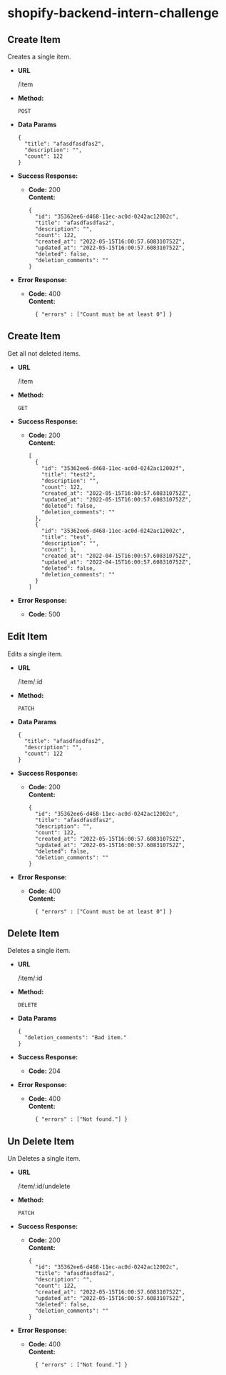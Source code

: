 # shopify-backend-intern-challenge

**Create Item**
----
  Creates a single item.

* **URL**

  /item

* **Method:**

  `POST`

* **Data Params**

  ```
  {
    "title": "afasdfasdfas2",
    "description": "",
    "count": 122
  }
  ```

* **Success Response:**

  * **Code:** 200 <br />
    **Content:** 
    ```
    {
      "id": "35362ee6-d468-11ec-ac0d-0242ac12002c",
      "title": "afasdfasdfas2",
      "description": "",
      "count": 122,
      "created_at": "2022-05-15T16:00:57.608310752Z",
      "updated_at": "2022-05-15T16:00:57.608310752Z",
      "deleted": false,
      "deletion_comments": ""
    }
    ```
 
* **Error Response:**

  * **Code:** 400 <br />
    **Content:** 
    ```
      { "errors" : ["Count must be at least 0"] }
    ```

**Create Item**
----
  Get all not deleted items.

* **URL**

  /item

* **Method:**

  `GET`

* **Success Response:**

  * **Code:** 200 <br />
    **Content:** 
    ```
    [
      {
        "id": "35362ee6-d468-11ec-ac0d-0242ac12002f",
        "title": "test2",
        "description": "",
        "count": 122,
        "created_at": "2022-05-15T16:00:57.608310752Z",
        "updated_at": "2022-05-15T16:00:57.608310752Z",
        "deleted": false,
        "deletion_comments": ""
      },
      {
        "id": "35362ee6-d468-11ec-ac0d-0242ac12002c",
        "title": "test",
        "description": "",
        "count": 1,
        "created_at": "2022-04-15T16:00:57.608310752Z",
        "updated_at": "2022-04-15T16:00:57.608310752Z",
        "deleted": false,
        "deletion_comments": ""
      }
    ]
    ```
 
* **Error Response:**

  * **Code:** 500 <br />


**Edit Item**
----
  Edits a single item.

* **URL**

  /item/:id

* **Method:**

  `PATCH`

* **Data Params**

  ```
  {
    "title": "afasdfasdfas2",
    "description": "",
    "count": 122
  }
  ```

* **Success Response:**

  * **Code:** 200 <br />
    **Content:** 
    ```
    {
      "id": "35362ee6-d468-11ec-ac0d-0242ac12002c",
      "title": "afasdfasdfas2",
      "description": "",
      "count": 122,
      "created_at": "2022-05-15T16:00:57.608310752Z",
      "updated_at": "2022-05-15T16:00:57.608310752Z",
      "deleted": false,
      "deletion_comments": ""
    }
    ```
 
* **Error Response:**

  * **Code:** 400 <br />
    **Content:** 
    ```
      { "errors" : ["Count must be at least 0"] }
    ```

**Delete Item**
----
  Deletes a single item.

* **URL**

  /item/:id

* **Method:**

  `DELETE`

* **Data Params**

  ```
  {
    "deletion_comments": "Bad item."
  }
  ```

* **Success Response:**

  * **Code:** 204 <br />
 
* **Error Response:**

  * **Code:** 400 <br />
    **Content:** 
    ```
      { "errors" : ["Not found."] }
    ```

**Un Delete Item**
----
  Un Deletes a single item.

* **URL**

  /item/:id/undelete

* **Method:**

  `PATCH`

* **Success Response:**

  * **Code:** 200 <br />
    **Content:** 
    ```
    {
      "id": "35362ee6-d468-11ec-ac0d-0242ac12002c",
      "title": "afasdfasdfas2",
      "description": "",
      "count": 122,
      "created_at": "2022-05-15T16:00:57.608310752Z",
      "updated_at": "2022-05-15T16:00:57.608310752Z",
      "deleted": false,
      "deletion_comments": ""
    }
    ```
 
* **Error Response:**

  * **Code:** 400 <br />
    **Content:** 
    ```
      { "errors" : ["Not found."] }
    ```
